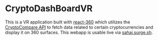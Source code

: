 # CryptoDashBoardVR

This is a VR application built with [react-360](https://github.com/facebookarchive/react-360) which utilizes the [CryptoCompare API](https://min-api.cryptocompare.com/) 
to fetch data related to certain cryptocurrencies and display it on 360 surfaces. This webapp is usable live via [sahaj.surge.sh](https://sahaj.surge.sh).
